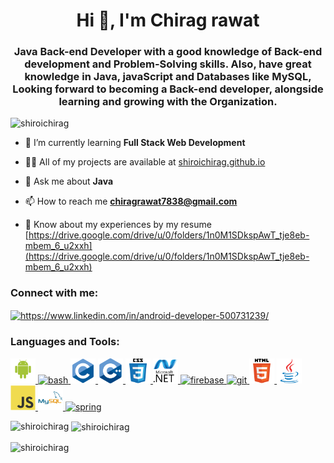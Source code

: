 <h1 align="center">Hi 👋, I'm Chirag rawat</h1>
<h3 align="center">Java Back-end Developer with a good knowledge of Back-end development and Problem-Solving skills. Also, have great knowledge in Java, javaScript and Databases like MySQL, Looking forward to becoming a Back-end developer, alongside learning and growing with the Organization.</h3>

<p align="left"> <img src="https://komarev.com/ghpvc/?username=shiroichirag&label=Profile%20views&color=0e75b6&style=flat" alt="shiroichirag" /> </p>

- 🌱 I’m currently learning ****Full Stack Web Development****

- 👨‍💻 All of my projects are available at [shiroichirag.github.io](https://shiroichirag.github.io/)

- 💬 Ask me about **Java**

- 📫 How to reach me **chiragrawat7838@gmail.com**

- 📄 Know about my experiences by my resume [https://drive.google.com/drive/u/0/folders/1n0M1SDkspAwT_tje8eb-mbem_6_u2xxh](https://drive.google.com/drive/u/0/folders/1n0M1SDkspAwT_tje8eb-mbem_6_u2xxh)

<h3 align="left">Connect with me:</h3>
<p align="left">
<a href="https://linkedin.com/in/https://www.linkedin.com/in/android-developer-500731239/" target="blank"><img align="center" src="https://raw.githubusercontent.com/rahuldkjain/github-profile-readme-generator/master/src/images/icons/Social/linked-in-alt.svg" alt="https://www.linkedin.com/in/android-developer-500731239/" height="30" width="40" /></a>
</p>

<h3 align="left">Languages and Tools:</h3>
<p align="left"> <a href="https://developer.android.com" target="_blank" rel="noreferrer"> <img src="https://raw.githubusercontent.com/devicons/devicon/master/icons/android/android-original-wordmark.svg" alt="android" width="40" height="40"/> </a> <a href="https://www.gnu.org/software/bash/" target="_blank" rel="noreferrer"> <img src="https://www.vectorlogo.zone/logos/gnu_bash/gnu_bash-icon.svg" alt="bash" width="40" height="40"/> </a> <a href="https://www.cprogramming.com/" target="_blank" rel="noreferrer"> <img src="https://raw.githubusercontent.com/devicons/devicon/master/icons/c/c-original.svg" alt="c" width="40" height="40"/> </a> <a href="https://www.w3schools.com/cpp/" target="_blank" rel="noreferrer"> <img src="https://raw.githubusercontent.com/devicons/devicon/master/icons/cplusplus/cplusplus-original.svg" alt="cplusplus" width="40" height="40"/> </a> <a href="https://www.w3schools.com/css/" target="_blank" rel="noreferrer"> <img src="https://raw.githubusercontent.com/devicons/devicon/master/icons/css3/css3-original-wordmark.svg" alt="css3" width="40" height="40"/> </a> <a href="https://dotnet.microsoft.com/" target="_blank" rel="noreferrer"> <img src="https://raw.githubusercontent.com/devicons/devicon/master/icons/dot-net/dot-net-original-wordmark.svg" alt="dotnet" width="40" height="40"/> </a> <a href="https://firebase.google.com/" target="_blank" rel="noreferrer"> <img src="https://www.vectorlogo.zone/logos/firebase/firebase-icon.svg" alt="firebase" width="40" height="40"/> </a> <a href="https://git-scm.com/" target="_blank" rel="noreferrer"> <img src="https://www.vectorlogo.zone/logos/git-scm/git-scm-icon.svg" alt="git" width="40" height="40"/> </a> <a href="https://www.w3.org/html/" target="_blank" rel="noreferrer"> <img src="https://raw.githubusercontent.com/devicons/devicon/master/icons/html5/html5-original-wordmark.svg" alt="html5" width="40" height="40"/> </a> <a href="https://www.java.com" target="_blank" rel="noreferrer"> <img src="https://raw.githubusercontent.com/devicons/devicon/master/icons/java/java-original.svg" alt="java" width="40" height="40"/> </a> <a href="https://developer.mozilla.org/en-US/docs/Web/JavaScript" target="_blank" rel="noreferrer"> <img src="https://raw.githubusercontent.com/devicons/devicon/master/icons/javascript/javascript-original.svg" alt="javascript" width="40" height="40"/> </a> <a href="https://www.mysql.com/" target="_blank" rel="noreferrer"> <img src="https://raw.githubusercontent.com/devicons/devicon/master/icons/mysql/mysql-original-wordmark.svg" alt="mysql" width="40" height="40"/> </a> <a href="https://spring.io/" target="_blank" rel="noreferrer"> <img src="https://www.vectorlogo.zone/logos/springio/springio-icon.svg" alt="spring" width="40" height="40"/> </a> </p>

<p><img align="left" src="https://github-readme-stats.vercel.app/api/top-langs?username=shiroichirag&show_icons=true&locale=en&layout=compact" alt="shiroichirag" /></p>

<p>&nbsp;<img align="center" src="https://github-readme-stats.vercel.app/api?username=shiroichirag&show_icons=true&locale=en" alt="shiroichirag" /></p>

<p><img align="center" src="https://github-readme-streak-stats.herokuapp.com/?user=shiroichirag&" alt="shiroichirag" /></p>
